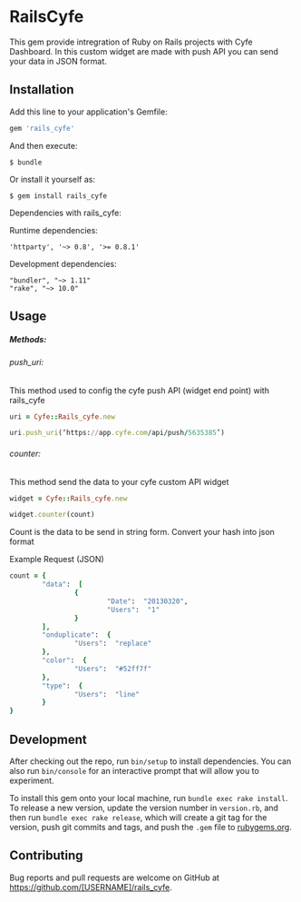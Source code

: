 # RailsCyfe

This gem provide intregration of Ruby on Rails projects with Cyfe Dashboard. In this custom widget are made with push API you can send your data in JSON format. 

## Installation

Add this line to your application's Gemfile:

```ruby
gem 'rails_cyfe'
```

And then execute:

    $ bundle

Or install it yourself as:

    $ gem install rails_cyfe
    
Dependencies with rails_cyfe:

  Runtime dependencies: 

    'httparty', '~> 0.8', '>= 0.8.1'
    
  Development dependencies:

    "bundler", "~> 1.11"
    "rake", "~> 10.0"

## Usage

##### Methods:

######  push_uri:
  
  This method used to  config  the cyfe push API (widget end  point)  with rails_cyfe

```ruby
uri = Cyfe::Rails_cyfe.new

uri.push_uri(‘https://app.cyfe.com/api/push/5635385’)
```

######  counter:
  
  This method send the data to your cyfe custom API widget

```ruby
widget = Cyfe::Rails_cyfe.new

widget.counter(count)
```
  Count is the data to be send in string form. Convert your hash into json format
  
  Example Request (JSON)
```ruby
count = {
        "data":  [
                {
                        "Date":  "20130320",
                        "Users":  "1"
                }
        ],
        "onduplicate":  {
                "Users":  "replace"
        },
        "color":  {
                "Users":  "#52ff7f"
        },
        "type":  {
                "Users":  "line"
        }
}
```  


## Development

After checking out the repo, run `bin/setup` to install dependencies. You can also run `bin/console` for an interactive prompt that will allow you to experiment.

To install this gem onto your local machine, run `bundle exec rake install`. To release a new version, update the version number in `version.rb`, and then run `bundle exec rake release`, which will create a git tag for the version, push git commits and tags, and push the `.gem` file to [rubygems.org](https://rubygems.org).

## Contributing

Bug reports and pull requests are welcome on GitHub at https://github.com/[USERNAME]/rails_cyfe.
